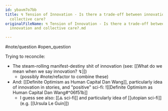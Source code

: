```yaml
---
id: ybavm7o7bb
title: ↯ Tension of Innovation - Is there a trade-off between innovation and
  collective care?
originalFileName: ↯ Tension of Innovation - Is there a trade-off between
  innovation and collective care?.md

---
```


#note/question #open\_question

Trying to reconcile:

* The steam-rolling manifest-destiny shit of innovation (see: [[What do we mean when we say innovation? ↯]])
  * (possibly #note/refactor  to combine these)
* And: [[Definite Optimism as Human Capital  Dan Wang]], particularly idea of innovation in stories, and "positive" sci-fi: ![[Definite Optimism as Human Capital  Dan Wang#^06f51b]]
  * I guess see also: [[⟁ sci-fi]] and particularly idea of [[utopian sci-fi]] (e.g. [[Ursula Le Guin]])
